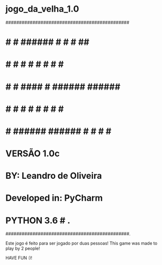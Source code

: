 # jogo_da_velha_1.0

##############################################
#    #     #  ###### #      #    #   ##      #
#    #     #  #      #      #    #  #  #     #
#     #   #   ####   #      ###### ######    #
#      # #    #      #      #    # #    #    #
#       #     ###### ###### #    # #    #    #
#                                            #
#                 VERSÃO 1.0c                #
#          BY: Leandro de Oliveira           #   
#           Developed in: PyCharm            # 
#                 PYTHON 3.6                 # .
##############################################.

Este jogo é feito para ser jogado por duas pessoas!
This game was made to play by 2 people!

HAVE FUN :)!
